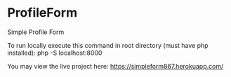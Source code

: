 # ProfileForm
Simple Profile Form

To run locally execute this command in root directory (must have php installed): php -S localhost:8000 

You may view the live project here: https://simpleform867.herokuapp.com/
